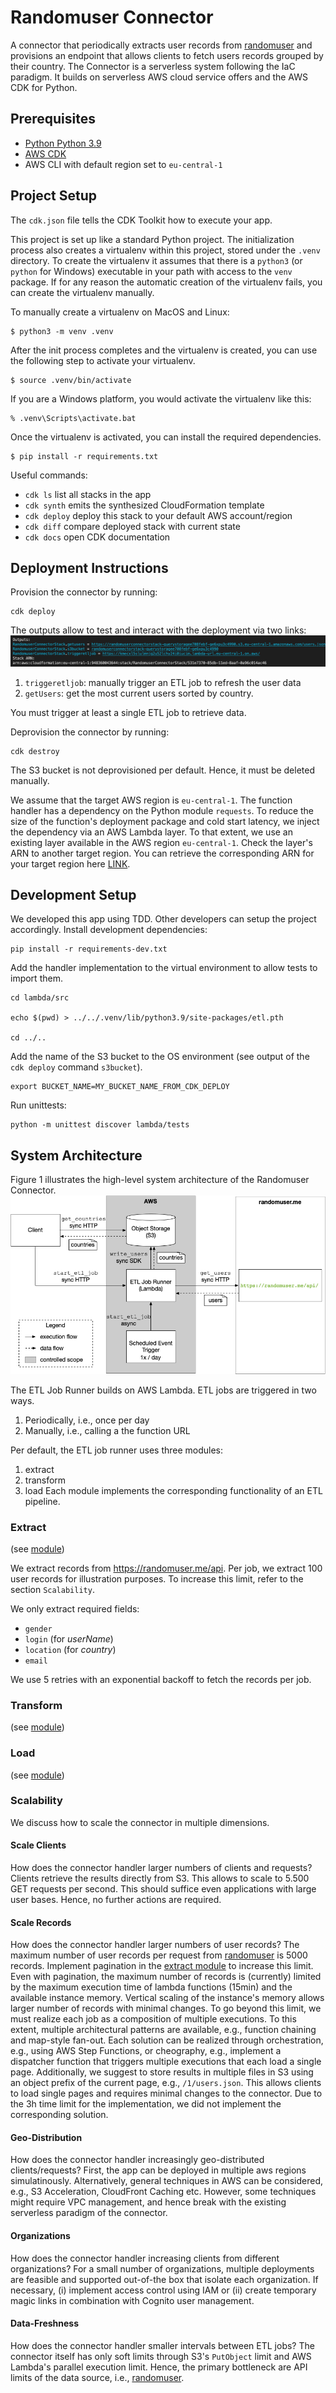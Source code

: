 # Randomuser Connector
A connector that periodically extracts user records from [randomuser](https://randomuser.me/api) and provisions an endpoint that allows clients to fetch users records grouped by their country.
The Connector is a serverless system following the IaC paradigm.
It builds on serverless AWS cloud service offers and the AWS CDK for Python.

## Prerequisites
- [Python Python 3.9](https://www.python.org/downloads/)
- [AWS CDK](https://docs.aws.amazon.com/cdk/v2/guide/getting_started.html)
- AWS CLI with default region set to `eu-central-1`

## Project Setup
The `cdk.json` file tells the CDK Toolkit how to execute your app.

This project is set up like a standard Python project.  The initialization
process also creates a virtualenv within this project, stored under the `.venv`
directory.  To create the virtualenv it assumes that there is a `python3`
(or `python` for Windows) executable in your path with access to the `venv`
package. If for any reason the automatic creation of the virtualenv fails,
you can create the virtualenv manually.

To manually create a virtualenv on MacOS and Linux:

```
$ python3 -m venv .venv
```

After the init process completes and the virtualenv is created, you can use the following
step to activate your virtualenv.

```
$ source .venv/bin/activate
```

If you are a Windows platform, you would activate the virtualenv like this:

```
% .venv\Scripts\activate.bat
```

Once the virtualenv is activated, you can install the required dependencies.

```
$ pip install -r requirements.txt
```
Useful commands:

 * `cdk ls`          list all stacks in the app
 * `cdk synth`       emits the synthesized CloudFormation template
 * `cdk deploy`      deploy this stack to your default AWS account/region
 * `cdk diff`        compare deployed stack with current state
 * `cdk docs`        open CDK documentation


## Deployment Instructions
Provision the connector by running:

    cdk deploy

The outputs allow to test and interact with the deployment via two links:
![Example Outputs](docs/cdk_outputs.png)

1. `triggeretljob`: manually trigger an ETL job to refresh the user data
2. `getUsers`: get the most current users sorted by country.

You must trigger at least a single ETL job to retrieve data.

Deprovision the connector by running:

    cdk destroy

The S3 bucket is not deprovisioned per default. Hence, it must be deleted manually.

We assume that the target AWS region is `eu-central-1`. The function handler has
a dependency on the Python module `requests`. To reduce the size of the function's deployment package and cold start latency, we inject the dependency via an AWS Lambda layer. To that extent, we use an existing layer available in
the AWS region `eu-central-1`. Check the layer's ARN to another target region. You can retrieve the corresponding ARN for your target region here [LINK](https://github.com/keithrozario/Klayers).

## Development Setup
We developed this app using TDD.
Other developers can setup the project accordingly.
Install development dependencies:

    pip install -r requirements-dev.txt

Add the handler implementation to the virtual environment to allow tests to import them.

    cd lambda/src

    echo $(pwd) > ../../.venv/lib/python3.9/site-packages/etl.pth

    cd ../..

Add the name of the S3 bucket to the OS environment (see output of the `cdk deploy` command `s3bucket`). 

    export BUCKET_NAME=MY_BUCKET_NAME_FROM_CDK_DEPLOY

Run unittests:

    python -m unittest discover lambda/tests


## System Architecture
Figure 1 illustrates the high-level system architecture of the Randomuser Connector.
![System Architecture](docs/system_architecture.gif)

The ETL Job Runner builds on AWS Lambda. ETL jobs are triggered in two ways.
1. Periodically, i.e., once per day
2. Manually, i.e., calling a the function URL

Per default, the ETL job runner uses three modules:
1. extract
2. transform
3. load
Each module implements the corresponding functionality of an ETL pipeline.

### Extract
(see [module](lambda/src/etl/extract.py))

We extract records from https://randomuser.me/api. Per job, we extract 100 user records for illustration purposes. To increase this limit,
refer to the section `Scalability`. 

We only extract required fields:
- `gender`
- `login` (for *userName*)
- `location` (for *country*)
- `email`

We use 5 retries with an exponential backoff to fetch the records per job.

### Transform
(see [module](lambda/src/etl/transform.py))

### Load
(see [module](lambda/src/etl/load.py))

### Scalability
We discuss how to scale the connector in multiple dimensions.
#### Scale Clients
How does the connector handler larger numbers of clients and requests?
Clients retrieve the results directly from S3. This allows to scale to 5.500 GET requests per second. This should suffice even applications with large user bases.
Hence, no further actions are required.

#### Scale Records
How does the connector handler larger numbers of user records?
The maximum number of user records per request from [randomuser](https://randomuser.me/api) is 5000 records. Implement pagination in the [extract module](lambda/src/etl/extract.py) to increase this limit. Even with pagination, the maximum number of records is (currently) limited by the maximum execution time of lambda functions (15min) and the available instance memory. Vertical scaling of the instance's memory allows larger number of records with minimal changes. To go beyond this limit, we must realize each job as a composition of multiple executions. To this extent, multiple architectural patterns are available, e.g., function chaining and map-style fan-out. Each solution can be realized through orchestration, e.g., using AWS Step Functions, or cheography, e.g., implement a dispatcher function that triggers multiple executions that each load a single page. Additionally, we suggest to store results in multiple files in S3 using an object prefix of the current page, e.g., `/1/users.json`. This allows clients to load single pages and requires minimal changes to the connector. Due to the 3h time limit for the implementation, we did not implement the corresponding solution.

#### Geo-Distribution
How does the connector handler increasingly geo-distributed clients/requests?
First, the app can be deployed in multiple aws regions simulatinously.
Alternatively, general techniques in AWS can be considered, e.g., S3 Acceleration, CloudFront Caching etc.
However, some techniques might require VPC management, and hence break with the existing serverless paradigm of the connector.

#### Organizations
How does the connector handler increasing clients from different organizations?
For a small number of organizations, multiple deployments are feasible and supported out-of-the box that isolate each organization. If necessary, (i) implement access control using IAM or (ii) create temporary magic links in combination with Cognito user management.

#### Data-Freshness
How does the connector handler smaller intervals between ETL jobs?
The connector itself has only soft limits through S3's `PutObject` limit and AWS Lambda's parallel execution limit. Hence, the primary bottleneck are API limits of the data source, i.e., [randomuser](https://randomuser.me/api).
